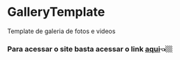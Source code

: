 # GalleryTemplate
Template de galeria de fotos e videos
<h3>Para acessar o site basta acessar o link <a href="https://alexz7000.github.io/GalleryTemplate/">aqui</a>👈🏼<h3>
